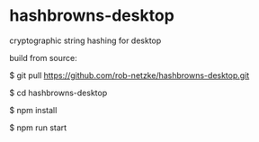 # hashbrowns-desktop
cryptographic string hashing for desktop

build from source:

$ git pull https://github.com/rob-netzke/hashbrowns-desktop.git

$ cd hashbrowns-desktop

$ npm install 

$ npm run start
